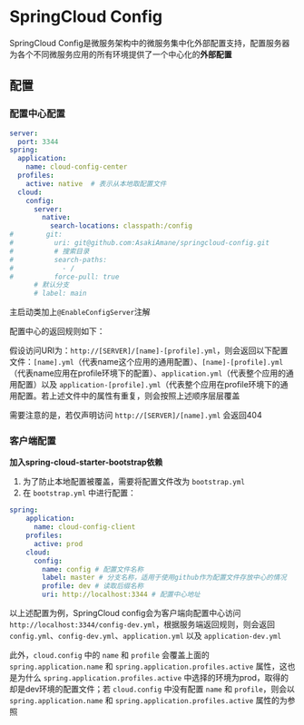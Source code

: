 # SpringCloud Config

SpringCloud Config是微服务架构中的微服务集中化外部配置支持，配置服务器为各个不同微服务应用的所有环境提供了一个中心化的**外部配置**

## 配置

### 配置中心配置

```yml
server:
  port: 3344
spring:
  application:
    name: cloud-config-center
  profiles:
    active: native  # 表示从本地取配置文件
  cloud:
    config:
      server:
        native:
          search-locations: classpath:/config
#        git:
#          uri: git@github.com:AsakiAmane/springcloud-config.git
#          # 搜索目录
#          search-paths:
#            - /
#          force-pull: true
      # 默认分支
      # label: main
```

主启动类加上`@EnableConfigServer`注解

配置中心的返回规则如下：

假设访问URI为：`http://[SERVER]/[name]-[profile].yml`，则会返回以下配置文件：`[name].yml`（代表name这个应用的通用配置）、`[name]-[profile].yml`（代表name应用在profile环境下的配置）、`application.yml`（代表整个应用的通用配置）以及 `application-[profile].yml`（代表整个应用在profile环境下的通用配置。若上述文件中的属性有重复，则会按照上述顺序层层覆盖

需要注意的是，若仅声明访问 `http://[SERVER]/[name].yml` 会返回404

### 客户端配置

**加入spring-cloud-starter-bootstrap依赖**

1. 为了防止本地配置被覆盖，需要将配置文件改为 `bootstrap.yml`
2. 在 `bootstrap.yml` 中进行配置：

```yml
spring:
    application:
      name: cloud-config-client
    profiles:
      active: prod
    cloud:
      config:
        name: config # 配置文件名称
        label: master # 分支名称，适用于使用github作为配置文件存放中心的情况
        profile: dev # 读取后缀名称
        uri: http://localhost:3344 # 配置中心地址
```

以上述配置为例，SpringCloud config会为客户端向配置中心访问 `http://localhost:3344/config-dev.yml`，根据服务端返回规则，则会返回 `config.yml`、`config-dev.yml`、`application.yml` 以及 `application-dev.yml`

此外，`cloud.config` 中的 `name` 和 `profile` 会覆盖上面的 `spring.application.name` 和 `spring.application.profiles.active` 属性，这也是为什么 `spring.application.profiles.active` 中选择的环境为prod，取得的却是dev环境的配置文件；若 `cloud.config` 中没有配置 `name` 和 `profile`，则会以 `spring.application.name` 和 `spring.application.profiles.active` 属性的为参照
